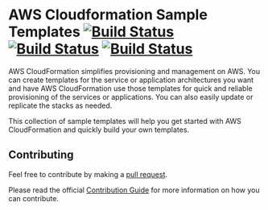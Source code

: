 # AWS Cloudformation Sample Templates [![Build Status](https://github.com/saidsef/aws-cloudformation-sample-templates/actions/workflows/ci.yml/badge.svg)](#aws-cloudformation-sample-templates) [![Build Status](https://github.com/saidsef/aws-cloudformation-sample-templates/actions/workflows/tagging.yml/badge.svg)](#aws-cloudformation-sample-templates) [![Build Status](https://github.com/saidsef/aws-cloudformation-sample-templates/actions/workflows/release.yml/badge.svg)](#aws-cloudformation-sample-templates)

AWS CloudFormation simplifies provisioning and management on AWS. You can create templates for the service or application architectures you want and have AWS CloudFormation use those templates for quick and reliable provisioning of the services or applications. You can also easily update or replicate the stacks as needed.

This collection of sample templates will help you get started with AWS CloudFormation and quickly build your own templates.

## Contributing

Feel free to contribute by making a [pull request](https://github.com/saidsef/aws-cloudformation-sample-templates/pulls).

Please read the official [Contribution Guide](./CONTRIBUTING.md) for more information on how you can contribute.